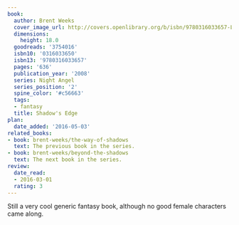 ```yaml
---
book:
  author: Brent Weeks
  cover_image_url: http://covers.openlibrary.org/b/isbn/9780316033657-L.jpg
  dimensions:
    height: 18.0
  goodreads: '3754016'
  isbn10: '0316033650'
  isbn13: '9780316033657'
  pages: '636'
  publication_year: '2008'
  series: Night Angel
  series_position: '2'
  spine_color: '#c56663'
  tags:
  - fantasy
  title: Shadow's Edge
plan:
  date_added: '2016-05-03'
related_books:
- book: brent-weeks/the-way-of-shadows
  text: The previous book in the series.
- book: brent-weeks/beyond-the-shadows
  text: The next book in the series.
review:
  date_read:
  - 2016-03-01
  rating: 3
---
```


Still a very cool generic fantasy book, although no good female characters came along.
